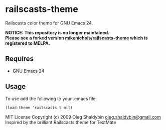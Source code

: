 # railscasts-theme
Railscasts color theme for GNU Emacs 24.

**NOTICE: This repository is no longer maintained.**  
**Please see a forked version [mikenichols/railscasts-theme](https://github.com/mikenichols/railscasts-theme) which is registered to MELPA.**

## Requires
* GNU Emacs 24

## Usage
To use add the following to your .emacs file:

    (load-theme 'railscasts t nil)


MIT License Copyright (c) 2009 Oleg Shaldybin <oleg.shaldybin@gmail.com>
Inspired by the brilliant Railscasts theme for TextMate
